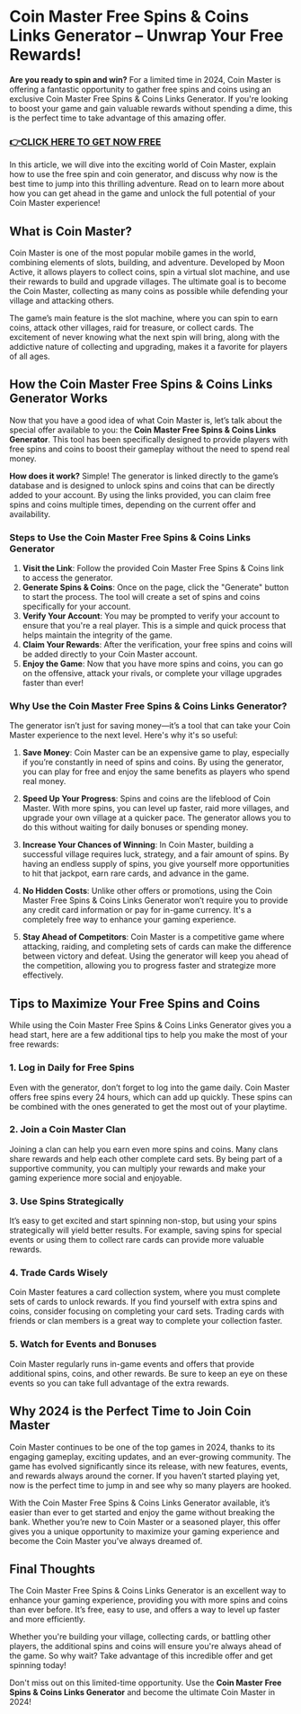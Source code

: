 # Coin Master Free Spins & Coins Links Generator – Unwrap Your Free Rewards!

**Are you ready to spin and win?** For a limited time in 2024, Coin Master is offering a fantastic opportunity to gather free spins and coins using an exclusive Coin Master Free Spins & Coins Links Generator. If you're looking to boost your game and gain valuable rewards without spending a dime, this is the perfect time to take advantage of this amazing offer.

### [👉CLICK HERE TO GET NOW FREE](https://freeforyou.xyz/coin/master/)

In this article, we will dive into the exciting world of Coin Master, explain how to use the free spin and coin generator, and discuss why now is the best time to jump into this thrilling adventure. Read on to learn more about how you can get ahead in the game and unlock the full potential of your Coin Master experience!

## What is Coin Master?

Coin Master is one of the most popular mobile games in the world, combining elements of slots, building, and adventure. Developed by Moon Active, it allows players to collect coins, spin a virtual slot machine, and use their rewards to build and upgrade villages. The ultimate goal is to become the Coin Master, collecting as many coins as possible while defending your village and attacking others. 

The game’s main feature is the slot machine, where you can spin to earn coins, attack other villages, raid for treasure, or collect cards. The excitement of never knowing what the next spin will bring, along with the addictive nature of collecting and upgrading, makes it a favorite for players of all ages.

## How the Coin Master Free Spins & Coins Links Generator Works

Now that you have a good idea of what Coin Master is, let’s talk about the special offer available to you: the **Coin Master Free Spins & Coins Links Generator**. This tool has been specifically designed to provide players with free spins and coins to boost their gameplay without the need to spend real money.

**How does it work?** Simple! The generator is linked directly to the game’s database and is designed to unlock spins and coins that can be directly added to your account. By using the links provided, you can claim free spins and coins multiple times, depending on the current offer and availability. 

### Steps to Use the Coin Master Free Spins & Coins Links Generator

1. **Visit the Link**: Follow the provided Coin Master Free Spins & Coins link to access the generator. 
2. **Generate Spins & Coins**: Once on the page, click the "Generate" button to start the process. The tool will create a set of spins and coins specifically for your account.
3. **Verify Your Account**: You may be prompted to verify your account to ensure that you're a real player. This is a simple and quick process that helps maintain the integrity of the game.
4. **Claim Your Rewards**: After the verification, your free spins and coins will be added directly to your Coin Master account.
5. **Enjoy the Game**: Now that you have more spins and coins, you can go on the offensive, attack your rivals, or complete your village upgrades faster than ever!

### Why Use the Coin Master Free Spins & Coins Links Generator?

The generator isn’t just for saving money—it’s a tool that can take your Coin Master experience to the next level. Here's why it's so useful:

1. **Save Money**: Coin Master can be an expensive game to play, especially if you’re constantly in need of spins and coins. By using the generator, you can play for free and enjoy the same benefits as players who spend real money.
   
2. **Speed Up Your Progress**: Spins and coins are the lifeblood of Coin Master. With more spins, you can level up faster, raid more villages, and upgrade your own village at a quicker pace. The generator allows you to do this without waiting for daily bonuses or spending money.

3. **Increase Your Chances of Winning**: In Coin Master, building a successful village requires luck, strategy, and a fair amount of spins. By having an endless supply of spins, you give yourself more opportunities to hit that jackpot, earn rare cards, and advance in the game.

4. **No Hidden Costs**: Unlike other offers or promotions, using the Coin Master Free Spins & Coins Links Generator won’t require you to provide any credit card information or pay for in-game currency. It's a completely free way to enhance your gaming experience.

5. **Stay Ahead of Competitors**: Coin Master is a competitive game where attacking, raiding, and completing sets of cards can make the difference between victory and defeat. Using the generator will keep you ahead of the competition, allowing you to progress faster and strategize more effectively.

## Tips to Maximize Your Free Spins and Coins

While using the Coin Master Free Spins & Coins Links Generator gives you a head start, here are a few additional tips to help you make the most of your free rewards:

### 1. **Log in Daily for Free Spins**
Even with the generator, don’t forget to log into the game daily. Coin Master offers free spins every 24 hours, which can add up quickly. These spins can be combined with the ones generated to get the most out of your playtime.

### 2. **Join a Coin Master Clan**
Joining a clan can help you earn even more spins and coins. Many clans share rewards and help each other complete card sets. By being part of a supportive community, you can multiply your rewards and make your gaming experience more social and enjoyable.

### 3. **Use Spins Strategically**
It’s easy to get excited and start spinning non-stop, but using your spins strategically will yield better results. For example, saving spins for special events or using them to collect rare cards can provide more valuable rewards.

### 4. **Trade Cards Wisely**
Coin Master features a card collection system, where you must complete sets of cards to unlock rewards. If you find yourself with extra spins and coins, consider focusing on completing your card sets. Trading cards with friends or clan members is a great way to complete your collection faster.

### 5. **Watch for Events and Bonuses**
Coin Master regularly runs in-game events and offers that provide additional spins, coins, and other rewards. Be sure to keep an eye on these events so you can take full advantage of the extra rewards.

## Why 2024 is the Perfect Time to Join Coin Master

Coin Master continues to be one of the top games in 2024, thanks to its engaging gameplay, exciting updates, and an ever-growing community. The game has evolved significantly since its release, with new features, events, and rewards always around the corner. If you haven’t started playing yet, now is the perfect time to jump in and see why so many players are hooked.

With the Coin Master Free Spins & Coins Links Generator available, it’s easier than ever to get started and enjoy the game without breaking the bank. Whether you’re new to Coin Master or a seasoned player, this offer gives you a unique opportunity to maximize your gaming experience and become the Coin Master you’ve always dreamed of.

## Final Thoughts

The Coin Master Free Spins & Coins Links Generator is an excellent way to enhance your gaming experience, providing you with more spins and coins than ever before. It’s free, easy to use, and offers a way to level up faster and more efficiently. 

Whether you're building your village, collecting cards, or battling other players, the additional spins and coins will ensure you're always ahead of the game. So why wait? Take advantage of this incredible offer and get spinning today!

Don't miss out on this limited-time opportunity. Use the **Coin Master Free Spins & Coins Links Generator** and become the ultimate Coin Master in 2024!
